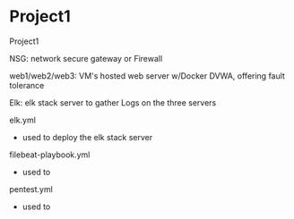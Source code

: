# Project1
Project1

NSG: network secure gateway or Firewall

web1/web2/web3: VM's hosted web server w/Docker DVWA, offering fault tolerance

Elk: elk stack server to gather Logs on the three servers


elk.yml
 - used to deploy the elk stack server

filebeat-playbook.yml
 - used to 

pentest.yml
 - used to 
